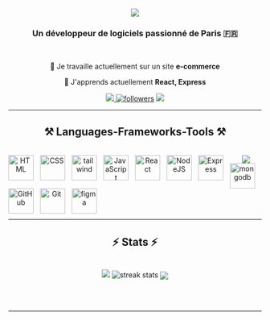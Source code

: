 

<!-- <img align="right" src="https://visitor-badge.laobi.icu/badge?page_id=salesp07.salesp07" /> -->

<h1 align="center">
    <img src="https://readme-typing-svg.herokuapp.com/?font=Righteous&size=35&center=true&vCenter=true&width=500&height=70&duration=4000&lines=salut+à+tous!+👋;+Je+suis+Yoann+Lordinot!;" />
</h1>

<h3 align="center">Un développeur de logiciels passionné de Paris 🇫🇷</h3>

<br/>

<div align="center">
 
 🔭 Je travaille actuellement sur un site  **e-commerce**
 
 🌱 J'apprends actuellement **React, Express**





 </div>
 
<div align="center"> 
  <a href="mailto:yoann.lordinot@gmail.com">
    <img src="https://img.shields.io/badge/Gmail-333333?style=for-the-badge&logo=gmail&logoColor=red" />
  </a>
    <a href="https://github.com/yoann90?tab=followers">
         <img alt="followers" title="Follow me on Github" src="https://custom-icon-badges.demolab.com/github/followers/yoann90?color=236ad3&labelColor=1155ba&style=for-the-badge&logo=person-add&label=Follow&logoColor=white"/></a>
  <a href="https://www.linkedin.com/in/yoann-lordinot-2834ab28a/" target="_blank">
    <img src="https://img.shields.io/badge/LinkedIn-0077B5?style=for-the-badge&logo=linkedin&logoColor=white" target="_blank" />
  </a> 

  </a>
</div>

 <hr/>
 
<h2 align="center">⚒️ Languages-Frameworks-Tools ⚒️</h2>
<br/>
<div align="center">
  <img  src="https://skillicons.dev/icons?i=vscode" />
  <!--    <img src="https://skillicons.dev/icons?i=nodejs,javascript,express,mongodb,mysql" /><br> -->
    



<img align="left" alt="HTML" width="50px" style="padding-right:10px;" src="https://cdn.jsdelivr.net/gh/devicons/devicon/icons/html5/html5-plain.svg" />

<img align="left" alt="CSS" width="50px" style="padding-right:10px;" src="https://cdn.jsdelivr.net/gh/devicons/devicon/icons/css3/css3-plain.svg" />

<img align="left" alt="tailwind" width="50px" style="padding-right:10px;" src="https://cdn.jsdelivr.net/gh/devicons/devicon/icons/tailwindcss/tailwindcss-plain.svg" />

<img align="left" alt="JavaScript" width="50px" style="padding-right:10px;" src="https://cdn.jsdelivr.net/gh/devicons/devicon/icons/javascript/javascript-plain.svg" />

<img align="left" alt="React" width="50px" style="padding-right:10px;" src="https://cdn.jsdelivr.net/gh/devicons/devicon/icons/react/react-original.svg" />

<img align="left" alt="NodeJS" width="50px" style="padding-right:10px;" src="https://cdn.jsdelivr.net/gh/devicons/devicon/icons/nodejs/nodejs-original.svg" />

<img align="left" alt="Express" width="50px" style="padding-right:10px;" src="https://cdn.jsdelivr.net/gh/devicons/devicon/icons/express/express-original.svg"/>

<img align="left" alt="mongodb" width="50px" style="padding-right:10px;" src="https://cdn.jsdelivr.net/gh/devicons/devicon/icons/mongodb/mongodb-original.svg" />

<img align="left" alt="GitHub" width="50px" style="padding-right:10px;" src="https://cdn.jsdelivr.net/gh/devicons/devicon/icons/github/github-original.svg" />

<img align="left" alt="Git" width="50px" style="padding-right:10px;" src="https://cdn.jsdelivr.net/gh/devicons/devicon/icons/git/git-original.svg" />

<img align="left" alt="figma" width="50px" style="padding-right:10px;" src="https://cdn.jsdelivr.net/gh/devicons/devicon/icons/figma/figma-original.svg" />

<br />
    
</div>

<br/>
<hr/>

<div align="center">
<!--  <h2>🐍 My Contributions 🐍</h2>
  <br>
  <img alt="snake eating my contributions" src="https://raw.githubusercontent.com/salesp07/salesp07/output/github-contribution-grid-snake.svg" /> -->
  
  <br/><br/><br/>
</div>

<hr/>

<h2 align="center">⚡ Stats ⚡</h2>
<br>
<div align=center>

  <img   src="https://github-readme-stats.vercel.app/api?username=yoann90&show_icons=true&theme=tokyonight" />
    
 <img     src="https://github-readme-streak-stats-salesp07.vercel.app/?user=yoann90&count_private=true&theme=react&border_radius=10&theme=tokyonight" alt="streak stats"/> 


<img    align="center" src="https://github-readme-stats.vercel.app/api/top-langs/?username=yoann90&layout=donut&theme=tokyonight" />
  <br/>

</div>

<br/><br/>

<hr/>

<br/>



<br/>


<!--
**yoann90/yoann90** is a ✨ _special_ ✨ repository because its `README.md` (this file) appears on your GitHub profile.

Here are some ideas to get you started:

- 🔭 I’m currently working on ...
- 🌱 I’m currently learning ...
- 👯 I’m looking to collaborate on ...
- 🤔 I’m looking for help with ...
- 💬 Ask me about ...
- 📫 How to reach me: ...
- 😄 Pronouns: ...
- ⚡ Fun fact: ...
-->

